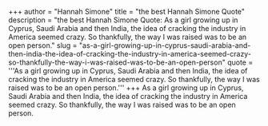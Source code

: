 +++
author = "Hannah Simone"
title = "the best Hannah Simone Quote"
description = "the best Hannah Simone Quote: As a girl growing up in Cyprus, Saudi Arabia and then India, the idea of cracking the industry in America seemed crazy. So thankfully, the way I was raised was to be an open person."
slug = "as-a-girl-growing-up-in-cyprus-saudi-arabia-and-then-india-the-idea-of-cracking-the-industry-in-america-seemed-crazy-so-thankfully-the-way-i-was-raised-was-to-be-an-open-person"
quote = '''As a girl growing up in Cyprus, Saudi Arabia and then India, the idea of cracking the industry in America seemed crazy. So thankfully, the way I was raised was to be an open person.'''
+++
As a girl growing up in Cyprus, Saudi Arabia and then India, the idea of cracking the industry in America seemed crazy. So thankfully, the way I was raised was to be an open person.
